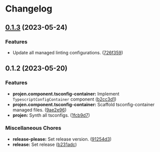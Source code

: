 # Changelog

## [0.1.3](https://github.com/ArroyoDev-LLC/components/compare/@arroyodev-llc/projen.component.tsconfig-container-v0.1.2...@arroyodev-llc/projen.component.tsconfig-container-v0.1.3) (2023-05-24)


### Features

* Update all managed linting configurations. ([726f359](https://github.com/ArroyoDev-LLC/components/commit/726f359127b6d45cc24549653d78b3ea129a15e4))

## 0.1.2 (2023-05-20)


### Features

* **projen.component.tsconfig-container:** Implement `TypescriptConfigContainer` component ([b2cc3d1](https://github.com/ArroyoDev-LLC/components/commit/b2cc3d16399d411edcb3c0243572bad31ea1b824))
* **projen.component.tsconfig-container:** Scaffold tsconfig-container managed files. ([9ae2e96](https://github.com/ArroyoDev-LLC/components/commit/9ae2e960271407956638048429920456dfbed590))
* **projen:** Synth all tsconfigs. ([1fcb9d7](https://github.com/ArroyoDev-LLC/components/commit/1fcb9d7e7c4840ff7d463453cff44201b03e996a))


### Miscellaneous Chores

* **release-please:** Set release version. ([91254d3](https://github.com/ArroyoDev-LLC/components/commit/91254d37f198bb0d7366d786fa56a3266dac77d8))
* **release:** Set release ([b231adc](https://github.com/ArroyoDev-LLC/components/commit/b231adc5f371681d5e2b52358be34fa451fd69db))
